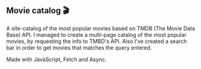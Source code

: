 ## Movie catalog 🎬

A site-catalog of the most popular movies based on TMDB (The Movie Data Base) API. I managed to create a multi-page catalog of the most popular movies, by requesting the info to TMBD's API. Also I've created a search bar in order to get movies that matches the query entered.

Made with JavaScript, Fetch and Async.
